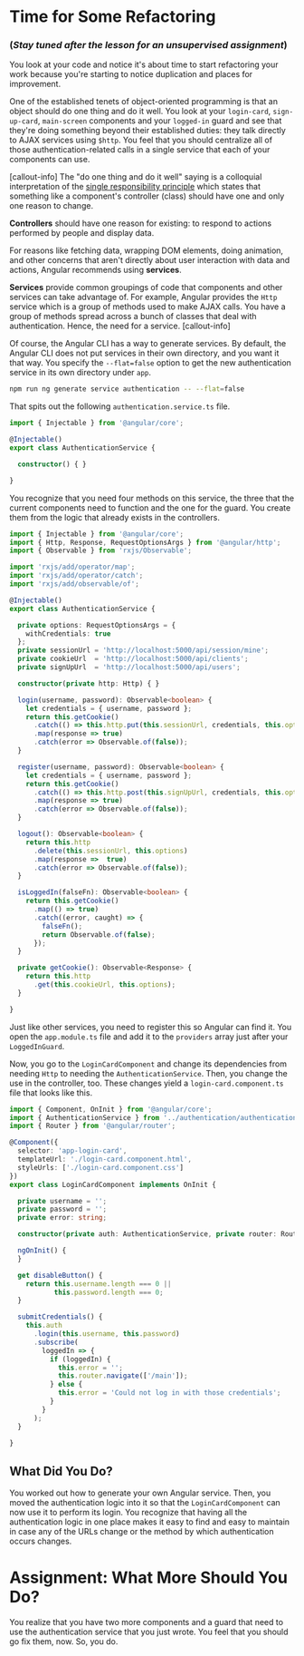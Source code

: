 # Time for Some Refactoring

### (*Stay tuned after the lesson for an unsupervised assignment*)

You look at your code and notice it's about time to
start refactoring your work because you're starting
to notice duplication and places for improvement.

One of the established tenets of object-oriented
programming is that an object should do one thing and do
it well. You look at your `login-card`, `sign-up-card`,
`main-screen` components and your `logged-in` guard and
see that they're doing something beyond their established
duties: they talk directly to AJAX services
using `$http`. You feel that you should centralize all of
those authentication-related calls in a single service
that each of your components can use.

[callout-info]
The "do one thing and do it well" saying is a colloquial
interpretation of the [single responsibility
principle](https://en.wikipedia.org/wiki/Single_responsibility_principle)
which states that something like a component's controller
(class) should have one and only one reason to change.

**Controllers** should have one reason for existing: to
respond to actions performed by people and display
data.

For reasons like fetching data, wrapping DOM elements,
doing animation, and other concerns that aren't
directly about user interaction with data and actions,
Angular recommends using **services**.

**Services** provide common groupings of code that
components and other services can take advantage of.
For example, Angular provides the `Http` service which is
a group of methods used to make AJAX calls. You have a
group of methods spread across a bunch of classes that
deal with authentication. Hence, the need for a service.
[callout-info]

Of course, the Angular CLI has a way to generate services.
By default, the Angular CLI does not put services in their
own directory, and you want it that way. You specify the
`--flat=false` option to get the new authentication
service in its own directory under `app`.

```bash
npm run ng generate service authentication -- --flat=false
```

That spits out the following `authentication.service.ts`
file.

```typescript
import { Injectable } from '@angular/core';

@Injectable()
export class AuthenticationService {

  constructor() { }

}
```

You recognize that you need four methods on this service,
the three that the current components need to function and
the one for the guard. You create them from the logic that
already exists in the controllers.

```typescript
import { Injectable } from '@angular/core';
import { Http, Response, RequestOptionsArgs } from '@angular/http';
import { Observable } from 'rxjs/Observable';

import 'rxjs/add/operator/map';
import 'rxjs/add/operator/catch';
import 'rxjs/add/observable/of';

@Injectable()
export class AuthenticationService {

  private options: RequestOptionsArgs = {
    withCredentials: true
  };
  private sessionUrl = 'http://localhost:5000/api/session/mine';
  private cookieUrl  = 'http://localhost:5000/api/clients';
  private signUpUrl  = 'http://localhost:5000/api/users';

  constructor(private http: Http) { }

  login(username, password): Observable<boolean> {
    let credentials = { username, password };
    return this.getCookie()
      .catch(() => this.http.put(this.sessionUrl, credentials, this.options))
      .map(response => true)
      .catch(error => Observable.of(false));
  }

  register(username, password): Observable<boolean> {
    let credentials = { username, password };
    return this.getCookie()
      .catch(() => this.http.post(this.signUpUrl, credentials, this.options))
      .map(response => true)
      .catch(error => Observable.of(false));
  }

  logout(): Observable<boolean> {
    return this.http
      .delete(this.sessionUrl, this.options)
      .map(response =>  true)
      .catch(error => Observable.of(false));
  }

  isLoggedIn(falseFn): Observable<boolean> {
    return this.getCookie()
      .map(() => true)
      .catch((error, caught) => {
        falseFn();
        return Observable.of(false);
      });
  }

  private getCookie(): Observable<Response> {
    return this.http
      .get(this.cookieUrl, this.options);
  }

}
```

Just like other services, you need to register this so
Angular can find it. You open the `app.module.ts` file and
add it to the `providers` array just after your
`LoggedInGuard`.

Now, you go to the `LoginCardComponent` and change its
dependencies from needing `Http` to needing the
`AuthenticationService`. Then, you change the use in the
controller, too. These changes yield a
`login-card.component.ts` file that looks like this.

```typescript
import { Component, OnInit } from '@angular/core';
import { AuthenticationService } from '../authentication/authentication.service';
import { Router } from '@angular/router';

@Component({
  selector: 'app-login-card',
  templateUrl: './login-card.component.html',
  styleUrls: ['./login-card.component.css']
})
export class LoginCardComponent implements OnInit {

  private username = '';
  private password = '';
  private error: string;

  constructor(private auth: AuthenticationService, private router: Router) { }

  ngOnInit() {
  }

  get disableButton() {
    return this.username.length === 0 ||
           this.password.length === 0;
  }

  submitCredentials() {
    this.auth
      .login(this.username, this.password)
      .subscribe(
        loggedIn => {
          if (loggedIn) {
            this.error = '';
            this.router.navigate(['/main']);
          } else {
            this.error = 'Could not log in with those credentials';
          }
        }
      );
  }

}
```

## What Did You Do?

You worked out how to generate your own Angular service.
Then, you moved the authentication logic into it so that
the `LoginCardComponent` can now use it to perform its
login. You recognize that having all the authentication
logic in one place makes it easy to find and easy to
maintain in case any of the URLs change or the method by
which authentication occurs changes.

# Assignment: What More Should You Do?

You realize that you have two more components and a guard
that need to use the authentication service that you just
wrote. You feel that you should go fix them, now. So, you
do.
